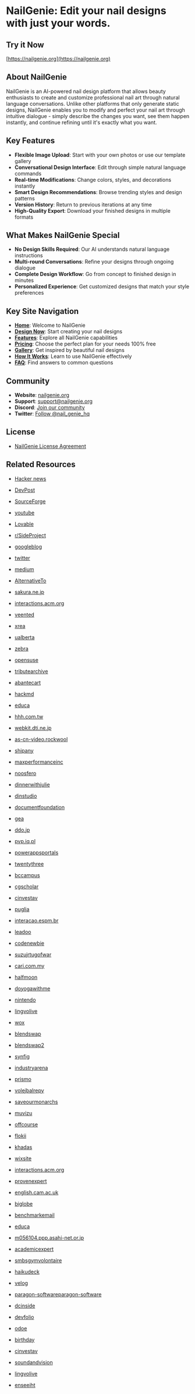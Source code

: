 # NailGenie: Edit your nail designs with just your words.



## Try it Now

[https://nailgenie.org](https://nailgenie.org)


## About NailGenie

NailGenie is an AI-powered nail design platform that allows beauty enthusiasts to create and customize professional nail art through natural language conversations. Unlike other platforms that only generate static designs, NailGenie enables you to modify and perfect your nail art through intuitive dialogue - simply describe the changes you want, see them happen instantly, and continue refining until it's exactly what you want.

## Key Features

- **Flexible Image Upload**: Start with your own photos or use our template gallery
- **Conversational Design Interface**: Edit through simple natural language commands
- **Real-time Modifications**: Change colors, styles, and decorations instantly
- **Smart Design Recommendations**: Browse trending styles and design patterns
- **Version History**: Return to previous iterations at any time
- **High-Quality Export**: Download your finished designs in multiple formats

## What Makes NailGenie Special

- **No Design Skills Required**: Our AI understands natural language instructions
- **Multi-round Conversations**: Refine your designs through ongoing dialogue
- **Complete Design Workflow**: Go from concept to finished design in minutes
- **Personalized Experience**: Get customized designs that match your style preferences

## Key Site Navigation

- **[Home](https://nailgenie.org/)**: Welcome to NailGenie
- **[Design Now](https://nailgenie.org/#canvas)**: Start creating your nail designs
- **[Features](https://nailgenie.org/#feature)**: Explore all NailGenie capabilities
- **[Pricing](https://nailgenie.org/#pricing)**: Choose the perfect plan for your needs
 100% free
- **[Gallery](https://nailgenie.org/#showcase)**: Get inspired by beautiful nail designs
- **[How It Works](https://nailgenie.org/#usage)**: Learn to use NailGenie effectively
- **[FAQ](https://nailgenie.org/#faq)**: Find answers to common questions

## Community

- **Website**: [nailgenie.org](https://nailgenie.org)
- **Support**: [support@nailgenie.org](mailto:support@nailgenie.org)
- **Discord**: [Join our community](https://discord.gg/7QJzzZu4)
- **Twitter**: [Follow @nail_genie_hq](https://x.com/nail_genie_hq)

## License

- [NailGenie License Agreement](LICENSE)

## Related Resources
- [Hacker news](https://news.ycombinator.com/item?id=43450557)
- [DevPost](https://devpost.com/software/nailgenie-nail-designs)
- [SourceForge](https://sourceforge.net/projects/nailgenie/)
- [youtube](https://www.youtube.com/@%E9%99%88%E5%AE%87%E7%BF%94-x2b)
- [Lovable](https://launched.lovable.app/nailgenie)
- [r/SideProject](https://www.reddit.com/r/SideProject/comments/1jhqosp/i_built_nailgenie_an_ai_tool_that_lets_users_edit/)
- [googleblog](https://developers-id.googleblog.com/2023/03/vidio-perkuat-kesuksesannya-di.html?sc=1742702960372#c256565561107335961)
- [twitter](https://x.com/nail_genie_hq)
- [medium](https://medium.com/@yxchen1994/the-best-nail-design-tools-in-2025-from-virtual-try-on-to-conversational-ai-4f5a427a45b4)
- [AlternativeTo](https://alternativeto.net/software/nailgenie/about/)
- [sakura.ne.jp](http://www15420ui.sakura.ne.jp/snapblog/diary/class/20081129_02.htm#wb)
- [interactions.acm.org](https://interactions.acm.org/blog/view/embodied-games-from-nyu-itp/comment_added#comments)
- [veented](https://veented.ticksy.com/ticket/3606708)
- [xrea](http://eivissa.s3.xrea.com/ClubSantAntoni/)
- [ualberta](https://icon4.biology.ualberta.ca/scientific-organizing-committee/#comment-660491)
- [zebra](https://developer.zebra.com/blog/ai-gets-mind-its-own-could-be-how-skynet-starts#comment-53922)
- [opensuse](https://hackweek.opensuse.org/projects/early-stage-kdump-support)
- [tributearchive](https://www.tributearchive.com/resources/2bc817b7-9db2-44d1-a919-0115b60711b3/finding-the-right-grief-counselor)
- [abantecart](https://forum.abantecart.com/index.php?topic=8552.0)
- [hackmd](https://hackmd.io/pvbO02D9ROWtJu1ODHq10Q?utm_source=comment-card&utm_medium=icon)
- [educa](https://www.educa.jcyl.es/blogs/en/leyendo/fase-provincial-burgos-i-certamen-lectura-publico)
- [hhh.com.tw](https://hhh.com.tw/forum/detail?id=1545&page=4#23)
- [webkit.dti.ne.jp](https://webkit.dti.ne.jp/bbs1/mekahouse/mekag/)
- [as-cn-video.rockwool](https://as-cn-video.rockwool.com/7-strengths-testing-thermal)
- [shipany](https://shipany.ai/zh/showcase)
- [maxperformanceinc](https://forums.maxperformanceinc.com/forums/album.php?albumid=1937&pictureid=14282)
- [noosfero](https://noosfero.ufba.br/freeaccounts/blog/apk-download#!)
- [dinnerwithjulie](https://www.dinnerwithjulie.com/2021/11/03/plant-based-deep-n-delicious-chocolate-cake/#comment-1053034)
- [dinstudio](http://www.i21kf.dinstudio.se/blog_22_12.html)
- [documentfoundation](https://bugs.documentfoundation.org/show_bug.cgi?id=69280)
- [gea](https://webinar.gea.com/gea09ammoniadavidchristine3mp4)
- [ddo.jp](http://hktagb.ddo.jp/diarypro-vb/diary.cgi?no=5)
- [pvp.iq.pl](http://www.pvp.iq.pl/thread-5012-post-27407.html#pid27407)
- [powerappsportals](https://www2.odoe.org/statements/saa-council-statement-on-black-lives-and-archives#comment-6892)
- [twentythree](https://bl.twentythree.com/alment-inside-historisk-retssag-er)
- [bccampus](https://scope.bccampus.ca/mod/forum/discuss.php?d=27908#p109755)
- [cgscholar](https://cgscholar.com/community/profiles/user-46780/updates/53640)
- [cinvestav](https://difusion.cinvestav.mx/La-Academia/Galer%C3%ADa/emodule/6215/eitem/515)
- [puglia](https://edottosgd.sanita.puglia.it/knowledgetree/action.php?kt_path_info=ktcore.actions.document.discussion&fDocumentId=16186&fThreadId=240&action=viewThread)
- [interacao.espm.br](https://www.interacao.espm.br/post/desentoca-2020)
- [leadoo](https://webinar.leadoo.com/kan-du-grunderna-i-1)
- [codenewbie](https://community.codenewbie.org/zorian/5-best-email-apis-for-developers-an-overview-5g43/comments)
- [suzujrtugofwar](https://suzujrtugofwar.blog.bai.ne.jp/?eid=109124)
- [cari.com.my](https://b.cari.com.my/home.php?mod=space&uid=2223192&do=album&picid=150517)
- [halfmoon](https://is.halfmoon.jp/thankyou/uni_patio/uni_patio.cgi)
- [doyogawithme](https://www.doyogawithme.com/blog/how-wheel-pose#comment-157180)
- [nintendo](https://www.nintendo-master.com/jeux/switch/emio/preview)
- [lingvolive](https://www.lingvolive.com/ru-ru/community/posts/1501343)
- [wox](https://sorairo.bbs.wox.cc/#form)
- [blendswap](https://blendswap.com/blend/31259)
- [blendswap2](https://www.blendswap.com/blend/21290)
- [synfig](https://www.synfig.org/issues/thebuggenie/synfig/issues/7180)
- [industryarena](https://en.industryarena.com/forum/showthread.php?t=457780&p=2611655#post2611655)
- [prismo](https://prismo.fedibird.com/posts/9c17bd55-1869-4821-98ab-f4ea1ede92d3)
- [volejbalrepy](https://volejbalrepy.proweb.cz/rozpisy/kde-najdu-spolehlivy-obchod-s-jednorazovymi-elektronickymi-cigaretami-6058/prispevek-vytvoren#pwcmfef-post-56045)
- [saveourmonarchs](https://www.saveourmonarchs.org/blog/whats-in-the-name-of-a-monarch-butterfly)
- [muvizu](https://videos.muvizu.com/Profile/Public/latest.aspx?username=kimberley228k)
- [offcourse](https://offcourse.co/users/activity/14228/)
- [flokii](http://www.flokii.com/questions/view/4042/boost-your-telegram-account-what-are-your-best-strategies)
- [khadas](https://www.khadas.com/post/khadas-vim3-won-t-use-s922x)
 




- [wixsite](https://akstopseo.wixsite.com/mysite/post/here-the-best-office-furniture-manufacturers-2021)
- [interactions.acm.org](https://interactions.acm.org/blog/view/bias/comment_added#comments)
- [provenexpert](https://www.provenexpert.com/en-us/yxchen1994/)
- [english.cam.ac.uk](https://www.english.cam.ac.uk/spenseronline/review/item/46.2.10/#comment-10239)
- [biglobe](http://cgi.www5e.biglobe.ne.jp/~manbow/lineage2/diary/anii/diary.cgi)
- [benchmarkemail](https://community.benchmarkemail.com/users/9F652/newsletter/Prayer--Eucharist--Mission--Revival-)
- [educa](https://www.educa.jcyl.es/blogs/es/ivcentenariocervantes/cervantes-anfitrion-shakespeare-valladolid)
- [m056104.ppp.asahi-net.or.jp](http://m056104.ppp.asahi-net.or.jp/cgi/patio_rakutaku/regist.cgi)
- [academicexpert](https://academicexpert.wixstudio.com/mysite/post/making-complicated-essays-easy-with-primary-research-methods)
- [smbsgymvolontaire](https://smbsgymvolontaire.sportsregions.fr/actualites-du-club/documents-de-la-rentree-20242025-1134501)
- [haikudeck](https://www.haikudeck.com/presentations/OKSxhfalA7)
- [velog](https://velog.io/@blackbean99/%EA%B0%9C%EB%B0%9C%EC%9E%90%EA%B0%80-%EC%9E%90%EA%B2%A9%EC%A6%9D%EC%9D%84-%EC%99%9C-%EB%94%B0)
- [paragon-softwareparagon-software](https://developers.paragon-software.com/community/profile/httpsdestiny-matrix-cc/)
- [dcinside](https://gall.dcinside.com/board/view/?id=igjdivision&no=7749&page=1)
- [devfolio](https://devfolio.co/projects/sei-copilot-de02)
- [odoe](https://odoe.powerappsportals.us/en-US/forums/crep/7870886d-2469-ee11-a81c-001dd806202e?msCorrelationId=9bd62f86-2d15-4e54-9b82-11136b87fc67&instanceId=08384e570966e538bf75c6d5acb5b6e22087e7835d320671366dde7bf90807f5&tenantId=aa3f6932-fa7c-47b4-a0ce-a598cad161cf&portalId=6dd10c6b-c0ea-4952-bb98-d27755601545&orgId=1f82ae49-c85f-4f22-a649-130f24932932&environmentId=b914023e-9014-4249-90cc-5f93e67947b8&portalApp=site-6dd10c6b-c0ea-4952-bb98-d27755601545-GCv&portalType=CustomerPortal&portalProductionOrTrialType=Production&licenseType=Dynamics365&portalVersion=9.7.2.7&islandId=&portalDomain=https%3A%2F%2Fodoe.powerappsportals.us&page=2)
- [birthday](https://birthday.2-d.jp/bbs/read.cgi?mode=&no=1393&p=1)
- [cinvestav](https://difusion.cinvestav.mx/La-Academia/Eventos-academia/emodule/7075/eitem/4888)
- [soundandvision](https://www.soundandvision.com/content/wrap-audio-expo-north-america-2023#comment-560055)
- [lingvolive](https://www.lingvolive.com/en-us/community/posts/230857)
- [enseeiht](https://cavale.enseeiht.fr/redmine/issues/1638)













